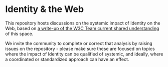 
# Identity & the Web

This repository hosts discussions on the systemic impact of Identity  on the Web, based on [a write-up of the W3C Team current shared understanding](https://w3c.github.io/identity-web-impact/) of this space.

We invite the community to complete or correct that analysis by raising issues on the repository - please make sure these are focused on topics where the impact of Identity can be qualified of systemic, and ideally, where a coordinated or standardized approach can have an effect.
